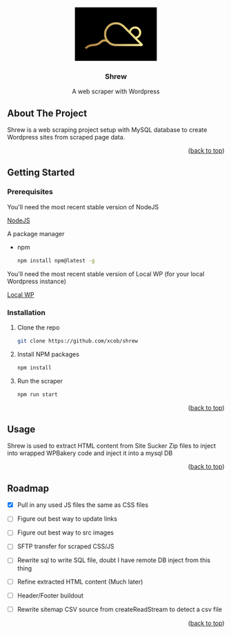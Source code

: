 <a name="readme-top"></a>

<!-- PROJECT LOGO -->
<br />
<div align="center">
  <a href="https://github.com/xcob/shrew">
    <img src="logo.png" alt="Logo" width="190" height="124">
  </a>

  <h3 align="center">Shrew</h3>

  <p align="center">
    A web scraper with Wordpress 
  </p>
</div>



<!-- ABOUT THE PROJECT -->
## About The Project

Shrew is a web scraping project setup with MySQL database to create Wordpress sites from scraped page data.


<p align="right">(<a href="#readme-top">back to top</a>)</p>




<!-- GETTING STARTED -->
## Getting Started


### Prerequisites

You'll need the most recent stable version of NodeJS

[NodeJS](https://nodejs.org/en/download/current)

A package manager
* npm
  ```sh
  npm install npm@latest -g
  ```

You'll need the most recent stable version of Local WP (for your local Wordpress instance)

[Local WP](https://localwp.com/)


### Installation


1. Clone the repo
   ```sh
   git clone https://github.com/xcob/shrew
   ```
2. Install NPM packages
   ```sh
   npm install
   ```
3. Run the scraper
   ```sh
   npm run start
   ```

<p align="right">(<a href="#readme-top">back to top</a>)</p>



<!-- USAGE EXAMPLES -->
## Usage

Shrew is used to extract HTML content from Site Sucker Zip files to inject into wrapped WPBakery code and inject it into a mysql DB

<p align="right">(<a href="#readme-top">back to top</a>)</p>



<!-- ROADMAP -->
## Roadmap

- [x] Pull in any used JS files the same as CSS files
- [ ] Figure out best way to update links
- [ ] Figure out best way to src images
- [ ] SFTP transfer for scraped CSS/JS
- [ ] Rewrite sql to write SQL file, doubt I have remote DB inject from this thing
- [ ] Refine extracted HTML content (Much later)
- [ ] Header/Footer buildout
- [ ] Rewrite sitemap CSV source from createReadStream to detect a csv file


<p align="right">(<a href="#readme-top">back to top</a>)</p>


